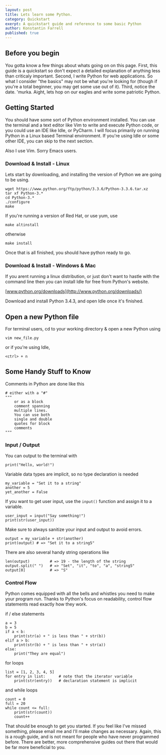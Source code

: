 ```yaml
---
layout: post
title: Lets learn some Python.
category: Quickstart
exerpt: A quickstart guide and reference to some basic Python
author: Konstantin Farrell
published: true
---
```


## Before you begin

You gotta know a few things about whats going on on this page. First, this guide is a quickstart so don't expect a detailed explanation of anything less than criticaly important. 
Second, I write Python for web applications. So what I consider "the basics" may not be what you're looking for (though if you're a total beginner, you may get some use out of it).
Third, notice the date. 'murka. Aight, lets hop on our eagles and write some patriotic Python.

## Getting Started

You should have some sort of Python environment installed. You can use the terminal and a text editor like Vim to write and execute Python code, or you could use an IDE like Idle, or PyCharm.
I will focus primarily on running Python in a Linux based Terminal environment. If you're using Idle or some other IDE, you can skip to the next section.

Also I use Vim. Sorry Emacs users.

### Download & Install - Linux

Lets start by downloading, and installing the version of Python we are going to be using.

    wget https://www.python.org/ftp/python/3.3.6/Python-3.3.6.tar.xz
    tar xf Python-3.*
    cd Python-3.*
    ./configure
    make

If you're running a version of Red Hat, or use yum, use

    make altinstall

otherwise

    make install

Once that is all finished, you should have python ready to go.

### Download & Install - Windows & Mac

If you arent running a linux distribution, or just don't want to hastle with the command line then you can install Idle for free from Python's website. 

[www.python.org/downloads](http://www.python.org/downloads/)

Download and install Python 3.4.3, and open Idle once it's finished.

## Open a new Python file

For terminal users, cd to your working directory & open a new Python using

    vim new_file.py

or if you're using Idle,

    <ctrl> + n


## Some Handy Stuff to Know

Comments in Python are done like this

    # either with a "#"
    """
        or as a block
        comment spanning
        multiple lines.
        You can use both
        single and double
        quotes for block
        comments
    """

### Input / Output

You can output to the terminal with

    print("Hello, world!")

Variable data types are implicit, so no type declaration is needed

    my_variable = "Set it to a string"
    another = 5
    yet_another = False

If you want to get user input, use the `input()` function and assign it to a variable.

    user_input = input("Say something!")
    print(str(user_input))

Make sure to always sanitize your input and output to avoid errors.

    output = my_variable + str(another)
    print(output) # => "Set it to a string5"

There are also several handy string operations like

    len(output)         # => 19 - the length of the string
    output.split(" ")   # => "Set", "it", "to", "a", "string5"
    output[0]           # => "S"

### Control Flow

Python comes equipped with all the bells and whistles you need to make your program run. Thanks to Python's focus on readability, control flow statements read exactly how they work.

if / else statements

    a = 3
    b = 5
    if a < b:
        print(str(a) + " is less than " + str(b))
    elif a > b:
        print(str(b) + " is less than " + str(a))
    else:
        print("They are equal")

for loops

    list = [1, 2, 3, 4, 5]
    for entry in list:      # note that the iterator variable
        print(str(entry))   # declaration statement is implicit

and while loops

    count = 0
    full = 20
    while count <= full:
        print(str(count))
        count++


That should be enough to get you started. If you feel like I've missed something, please email me and I'll make changes as necessary. Again, this is a rough guide, and is not meant for people who have never programmed before. There are better, more comprehensive guides out there that would be far more beneficial to you.
